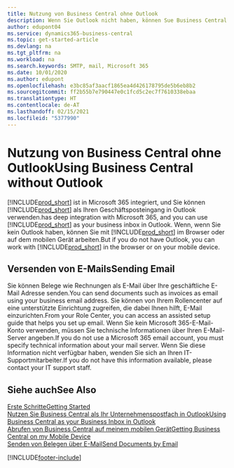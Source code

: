 ```yaml
---
title: Nutzung von Business Central ohne Outlook
description: Wenn Sie Outlook nicht haben, können Sue Business Central als Ihr Geschäftsposteingang in Outlook verwenden. Sie können aber auch ohne Outlook in einem Browser oder auf dem mobilen Gerät arbeiten.
author: edupont04
ms.service: dynamics365-business-central
ms.topic: get-started-article
ms.devlang: na
ms.tgt_pltfrm: na
ms.workload: na
ms.search.keywords: SMTP, mail, Microsoft 365
ms.date: 10/01/2020
ms.author: edupont
ms.openlocfilehash: e3bc85af3aacf1865ea4d426178795de5b6eb8b2
ms.sourcegitcommit: ff2b55b7e790447e0c1fcd5c2ec7f7610338ebaa
ms.translationtype: HT
ms.contentlocale: de-AT
ms.lasthandoff: 02/15/2021
ms.locfileid: "5377990"
---
```

# <a name="using-business-central-without-outlook"></a><span data-ttu-id="ac35b-103">Nutzung von Business Central ohne Outlook</span><span class="sxs-lookup"><span data-stu-id="ac35b-103">Using Business Central without Outlook</span></span>
[!INCLUDE[prod_short](includes/prod_short.md)] <span data-ttu-id="ac35b-104">ist in Microsoft 365 integriert, und Sie können [!INCLUDE[prod_short](includes/prod_short.md)] als Ihren Geschäftsposteingang in Outlook verwenden.</span><span class="sxs-lookup"><span data-stu-id="ac35b-104">has deep integration with Microsoft 365, and you can use [!INCLUDE[prod_short](includes/prod_short.md)] as your business inbox in Outlook.</span></span> <span data-ttu-id="ac35b-105">Wenn, wenn Sie kein Outlook haben, können Sie mit [!INCLUDE[prod_short](includes/prod_short.md)] im Browser oder auf dem mobilen Gerät arbeiten.</span><span class="sxs-lookup"><span data-stu-id="ac35b-105">But if you do not have Outlook, you can work with [!INCLUDE[prod_short](includes/prod_short.md)] in the browser or on your mobile device.</span></span>  

## <a name="sending-email"></a><span data-ttu-id="ac35b-106">Versenden von E-Mails</span><span class="sxs-lookup"><span data-stu-id="ac35b-106">Sending Email</span></span>
<span data-ttu-id="ac35b-107">Sie können Belege wie Rechnungen als E-Mail über Ihre geschäftliche E-Mail Adresse senden.</span><span class="sxs-lookup"><span data-stu-id="ac35b-107">You can send documents such as invoices as email using your business email address.</span></span> <span data-ttu-id="ac35b-108">Sie können von Ihrem Rollencenter auf eine unterstützte Einrichtung zugreifen, die dabei Ihnen hilft, E-Mail einzurichten.</span><span class="sxs-lookup"><span data-stu-id="ac35b-108">From your Role Center, you can access an assisted setup guide that helps you set up email.</span></span> <span data-ttu-id="ac35b-109">Wenn Sie kein Microsoft 365-E-Mail-Konto verwenden, müssen Sie technische Informationen über Ihren E-Mail-Server angeben.</span><span class="sxs-lookup"><span data-stu-id="ac35b-109">If you do not use a Microsoft 365 email account, you must specify technical information about your mail server.</span></span> <span data-ttu-id="ac35b-110">Wenn Sie diese Information nicht verfügbar haben, wenden Sie sich an Ihren IT-Supportmitarbeiter.</span><span class="sxs-lookup"><span data-stu-id="ac35b-110">If you do not have this information available, please contact your IT support staff.</span></span>  


## <a name="see-also"></a><span data-ttu-id="ac35b-111">Siehe auch</span><span class="sxs-lookup"><span data-stu-id="ac35b-111">See Also</span></span>
[<span data-ttu-id="ac35b-112">Erste Schritte</span><span class="sxs-lookup"><span data-stu-id="ac35b-112">Getting Started</span></span>](product-get-started.md)  
[<span data-ttu-id="ac35b-113">Nutzen Sie Business Central als Ihr Unternehmenspostfach in Outlook</span><span class="sxs-lookup"><span data-stu-id="ac35b-113">Using Business Central as your Business Inbox in Outlook</span></span>](admin-outlook.md)  
[<span data-ttu-id="ac35b-114">Abrufen von Business Central auf meinem mobilen Gerät</span><span class="sxs-lookup"><span data-stu-id="ac35b-114">Getting Business Central on my Mobile Device</span></span>](install-mobile-app.md)  
[<span data-ttu-id="ac35b-115">Senden von Belegen über E-Mail</span><span class="sxs-lookup"><span data-stu-id="ac35b-115">Send Documents by Email</span></span>](ui-how-send-documents-email.md)


[!INCLUDE[footer-include](includes/footer-banner.md)]